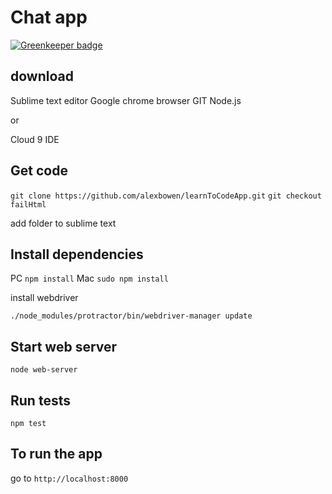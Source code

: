 Chat app
========

[![Greenkeeper badge](https://badges.greenkeeper.io/alexbowen/learnToCodeApp.svg)](https://greenkeeper.io/)

download
--------

Sublime text editor
Google chrome browser
GIT
Node.js

or

Cloud 9 IDE

Get code
--------

```git clone https://github.com/alexbowen/learnToCodeApp.git```
```git checkout failHtml```

add folder to sublime text

Install dependencies
--------------------

PC ```npm install```
Mac ```sudo npm install```

install webdriver

```./node_modules/protractor/bin/webdriver-manager update```

Start web server
----------------

```node web-server```

Run tests
---------

```npm test```

To run the app
--------------

go to ```http://localhost:8000```

